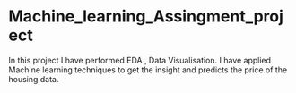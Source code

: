 # Machine_learning_Assingment_project
In this project I have performed EDA , Data Visualisation. 
I have applied Machine learning techniques to get the insight and predicts the price of the housing data.
